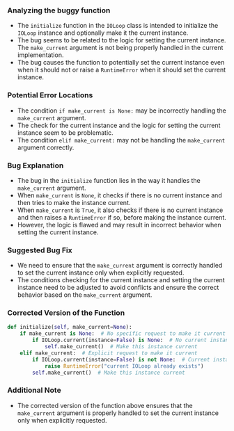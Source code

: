 ### Analyzing the buggy function
- The `initialize` function in the `IOLoop` class is intended to initialize the `IOLoop` instance and optionally make it the current instance.
- The bug seems to be related to the logic for setting the current instance. The `make_current` argument is not being properly handled in the current implementation.
- The bug causes the function to potentially set the current instance even when it should not or raise a `RuntimeError` when it should set the current instance.

### Potential Error Locations
- The condition `if make_current is None:` may be incorrectly handling the `make_current` argument.
- The check for the current instance and the logic for setting the current instance seem to be problematic.
- The condition `elif make_current:` may not be handling the `make_current` argument correctly.

### Bug Explanation
- The bug in the `initialize` function lies in the way it handles the `make_current` argument.
- When `make_current` is `None`, it checks if there is no current instance and then tries to make the instance current.
- When `make_current` is `True`, it also checks if there is no current instance and then raises a `RuntimeError` if so, before making the instance current.
- However, the logic is flawed and may result in incorrect behavior when setting the current instance.

### Suggested Bug Fix
- We need to ensure that the `make_current` argument is correctly handled to set the current instance only when explicitly requested.
- The conditions checking for the current instance and setting the current instance need to be adjusted to avoid conflicts and ensure the correct behavior based on the `make_current` argument.

### Corrected Version of the Function
```python
def initialize(self, make_current=None):
    if make_current is None:  # No specific request to make it current
        if IOLoop.current(instance=False) is None:  # No current instance
            self.make_current()  # Make this instance current
    elif make_current:  # Explicit request to make it current
        if IOLoop.current(instance=False) is not None:  # Current instance already exists
            raise RuntimeError("current IOLoop already exists")
        self.make_current()  # Make this instance current
```

### Additional Note
- The corrected version of the function above ensures that the `make_current` argument is properly handled to set the current instance only when explicitly requested.